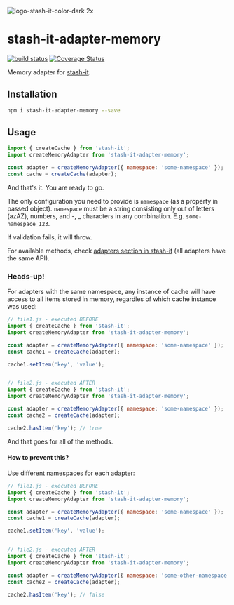 ![logo-stash-it-color-dark 2x](https://user-images.githubusercontent.com/1819138/30385483-99fd209c-98a7-11e7-85e2-595791d8d894.png)

# stash-it-adapter-memory

[![build status](https://img.shields.io/travis/smolak/stash-it-adapter-memory/master.svg?style=flat-square)](https://travis-ci.org/smolak/stash-it-adapter-memory)
[![Coverage Status](https://coveralls.io/repos/github/smolak/stash-it-adapter-memory/badge.svg?branch=master)](https://coveralls.io/github/smolak/stash-it-adapter-memory)

Memory adapter for [stash-it](https://www.npmjs.com/package/stash-it).

## Installation

```sh
npm i stash-it-adapter-memory --save
```

## Usage

```javascript
import { createCache } from 'stash-it';
import createMemoryAdapter from 'stash-it-adapter-memory';

const adapter = createMemoryAdapter({ namespace: 'some-namespace' });
const cache = createCache(adapter);
```

And that's it. You are ready to go.

The only configuration you need to provide is `namespace` (as a property in passed object).
`namespace` must be a string consisting only out of letters (azAZ), numbers, and -, _ characters in any combination.
E.g. `some-namespace_123`.

If validation fails, it will throw.

For available methods, check [adapters section in stash-it](https://jaceks.gitbooks.io/stash-it/content/advanced-usage/adapters/methods.html) (all adapters have the same API).

### Heads-up!

For adapters with the same namespace, any instance of cache will have access to all items stored in memory, regardles of which cache instance was used:

```javascript
// file1.js - executed BEFORE
import { createCache } from 'stash-it';
import createMemoryAdapter from 'stash-it-adapter-memory';

const adapter = createMemoryAdapter({ namespace: 'some-namespace' });
const cache1 = createCache(adapter);

cache1.setItem('key', 'value');


// file2.js - executed AFTER
import { createCache } from 'stash-it';
import createMemoryAdapter from 'stash-it-adapter-memory';

const adapter = createMemoryAdapter({ namespace: 'some-namespace' });
const cache2 = createCache(adapter);

cache2.hasItem('key'); // true
```

And that goes for all of the methods.

#### How to prevent this?

Use different namespaces for each adapter:

```javascript
// file1.js - executed BEFORE
import { createCache } from 'stash-it';
import createMemoryAdapter from 'stash-it-adapter-memory';

const adapter = createMemoryAdapter({ namespace: 'some-namespace' });
const cache1 = createCache(adapter);

cache1.setItem('key', 'value');


// file2.js - executed AFTER
import { createCache } from 'stash-it';
import createMemoryAdapter from 'stash-it-adapter-memory';

const adapter = createMemoryAdapter({ namespace: 'some-other-namespace' });
const cache2 = createCache(adapter);

cache2.hasItem('key'); // false
```
